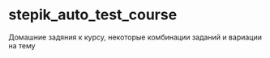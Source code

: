 # stepik_auto_test_course
Домашние задяния к курсу, некоторые комбинации заданий и вариации на тему
